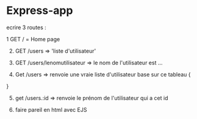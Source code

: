 # Express-app

ecrire 3 routes :

1 GET / = Home page

2. GET /users => 'liste d'utilisateur'

3. GET /users/lenomutilisateur => le nom de l'utilisateur est ...

4. Get /users => renvoie une vraie liste d'utilisateur base sur ce tableau
{


}

5. get /users.:id => renvoie le prénom de l'utilisateur qui a cet id

6. faire pareil en html avec EJS 

